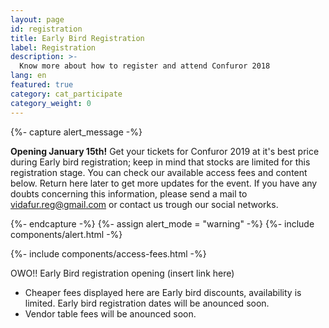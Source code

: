 ```yaml
---
layout: page
id: registration
title: Early Bird Registration
label: Registration
description: >-
  Know more about how to register and attend Confuror 2018
lang: en
featured: true
category: cat_participate
category_weight: 0
---
```


{%- capture alert_message -%}
  <p><b>Opening January 15th!</b> Get your tickets for Confuror 2019 at it's best price during Early bird registration; keep in mind that stocks are limited for this registration stage. You can check our available access fees and content below. Return here later to get more updates for the event. If you have any doubts concerning this information, please send a mail to <a href="mailto:vidafur.reg@gmail.com">vidafur.reg@gmail.com</a> or contact us trough our social networks.</p>
{%- endcapture -%}
{%- assign alert_mode = "warning" -%}
{%- include components/alert.html -%}

<!-- {%- include components/registration.html -%} -->

{%- include components/access-fees.html -%}

<div class="container text-center">
  <span class="clock-counter__intro">OWO!! Early Bird registration opening</span>
  <span class="clock-counter" data-limit="1547600400000"></span>
  <span class="clock-counter__hide clock-counter__outro">(insert link here)</span>
</div>

- Cheaper fees displayed here are Early bird discounts, availability is limited. Early bird registration dates will be anounced soon.
- Vendor table fees will be anounced soon.

<!-- > All information provided through this form and/or the linked pictures on it are confidential and users can ask for its removal after the event has concluded. Confuror does not share any data with others or uses them for purposes unrelated to the event. -->